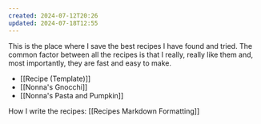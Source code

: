 ```yaml
---
created: 2024-07-12T20:26
updated: 2024-07-18T12:55
---
```

This is the place where I save the best recipes I have found and tried. The common factor between all the recipes is that I really, really like them and, most importantly, they are fast and easy to make.

- [[Recipe (Template)]]
- [[Nonna's Gnocchi]]
- [[Nonna's Pasta and Pumpkin]]


How I write the recipes: [[Recipes Markdown Formatting]]
